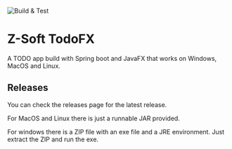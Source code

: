 ![Build & Test](https://github.com/z-softBE/TodoFX/actions/workflows/build.yml/badge.svg)

# Z-Soft TodoFX

A TODO app build with Spring boot and JavaFX that works on Windows, MacOS and Linux.

## Releases

You can check the releases page for the latest release.

For MacOS and Linux there is just a runnable JAR provided.

For windows there is a ZIP file with an exe file and a JRE environment.
Just extract the ZIP and run the exe.
